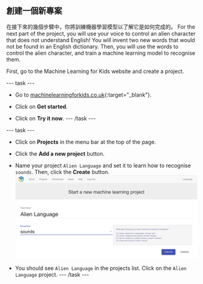 ## 創建一個新專案
在接下來的幾個步驟中，你將訓練機器學習模型以了解它是如何完成的。 For the next part of the project, you will use your voice to control an alien character that does not understand English! You will invent two new words that would not be found in an English dictionary. Then, you will use the words to control the alien character, and train a machine learning model to recognise them.

First, go to the Machine Learning for Kids website and create a project.

--- task ---
+ Go to [machinelearningforkids.co.uk](https://machinelearningforkids.co.uk/){:target="_blank"}.

+ Click on **Get started**.

+ Click on **Try it now**. --- /task ---

--- task ---
+ Click on **Projects** in the menu bar at the top of the page.

+ Click the **Add a new project** button.

+ Name your project `Alien Language` and set it to learn how to recognise `sounds`. Then, click the **Create** button. ![Creating a project](images/create.png)

+ You should see `Alien Language` in the projects list. Click on the `Alien Language` project. --- /task ---
